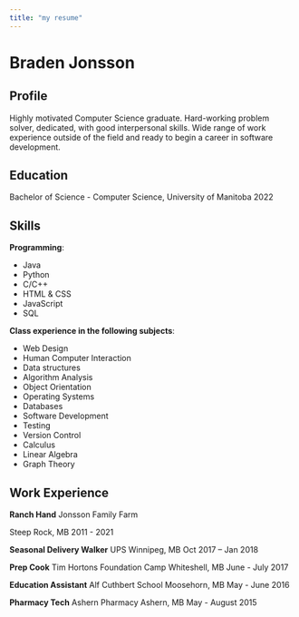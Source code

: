 ```yaml
---
title: "my resume"
---
```



# Braden Jonsson

## Profile

Highly motivated Computer Science graduate.
Hard-working problem solver, dedicated, with good interpersonal skills.
Wide range of work experience outside of the field and ready to begin a career in software development.

## Education
Bachelor of Science - Computer Science,
University of Manitoba 2022

## Skills
**Programming**:

* Java  
* Python
* C/C++
* HTML & CSS
* JavaScript
* SQL

**Class experience in the following subjects**:
   * Web Design
   * Human Computer Interaction
   * Data structures
   * Algorithm Analysis
   * Object Orientation
   * Operating Systems
   * Databases
   * Software Development 
   * Testing
   * Version Control
   * Calculus
   * Linear Algebra
   * Graph Theory

## Work Experience
**Ranch Hand**	Jonsson Family Farm

Steep Rock, MB	2011 - 2021

**Seasonal Delivery Walker**	UPS
Winnipeg, MB	Oct 2017 – Jan 2018

**Prep Cook**	Tim Hortons Foundation Camp
Whiteshell, MB	 June - July 2017

**Education Assistant**	Alf Cuthbert School
Moosehorn, MB	 May - June 2016

**Pharmacy Tech**	Ashern Pharmacy
Ashern, MB	May - August 2015
